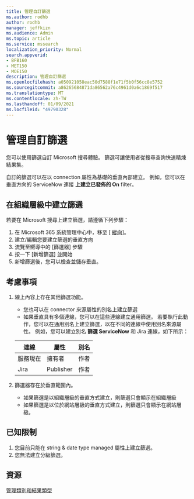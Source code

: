 ```yaml
---
title: 管理自訂篩選
ms.author: rodhb
author: rodhb
manager: jeffkizn
ms.audience: Admin
ms.topic: article
ms.service: mssearch
localization_priority: Normal
search.appverid:
- BFB160
- MET150
- MOE150
description: 管理自訂篩選
ms.openlocfilehash: a050921058eac50d7588f1e71f5b0f56cc8e5752
ms.sourcegitcommit: a86265684871da86562a76c4961d0a6c1869f517
ms.translationtype: MT
ms.contentlocale: zh-TW
ms.lasthandoff: 01/09/2021
ms.locfileid: "49790328"
---
```

# <a name="manage-custom-filters"></a>管理自訂篩選

您可以使用篩選自訂 Microsoft 搜尋體驗。 篩選可讓使用者從搜尋查詢快速精煉結果集。

自訂的篩選可以在以 connection 屬性為基礎的垂直內部建立。 例如，您可以在垂直方向的 ServiceNow 連接 **上建立已發佈的 On** filter。

## <a name="create-a-filter-in-an-organizational-level-vertical"></a>在組織層級中建立篩選

若要在 Microsoft 搜尋上建立篩選，請遵循下列步驟：

1. 在 Microsoft 365 系統管理中心中，移至 [ [縱向](https://admin.microsoft.com/Adminportal/Home#/MicrosoftSearch/verticals)]。
1. 建立/編輯您要建立篩選的垂直方向
1. 流覽至嚮導中的 [篩選器] 步驟
1. 按一下 [新增篩選] 並開始
1. 新增篩選後，您可以檢查並儲存垂直。

## <a name="things-to-consider"></a>考慮事項

1. 線上內容上存在其他篩選功能。

    - 您也可以在 connector 來源屬性的別名上建立篩選
    - 如果垂直具有多個連線，您可以在這些連線建立通用篩選。 若要執行此動作，您可以在通用別名上建立篩選，以在不同的連線中使用別名來源屬性。 例如，您可以建立別名 **篩選 ServiceNow** 和 Jira 連線，如下所示：

    | 連線 | 屬性	 | 別名 |
    | --- | --- | --- |
    | 服務現在 | 擁有者 | 作者 |
    | Jira | Publisher | 作者 |

1. 篩選器存在於垂直範圍內。

    - 如果篩選是以組織層級的垂直方式建立，則篩選只會顯示在組織層級
    - 如果篩選是以位於網站層級的垂直方式建立，則篩選只會顯示在網站層級。

## <a name="known-limitations"></a>已知限制

1. 您目前只能在 string & date type managed 屬性上建立篩選。
1. 您無法建立分級篩選。

## <a name="resources"></a>資源

[管理類別和結果類型](customize-search-page.md)
